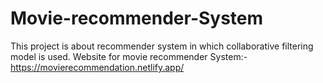 # Movie-recommender-System
This project is about recommender system in which collaborative filtering model is used.
Website for movie recommender System:- https://movierecommendation.netlify.app/
